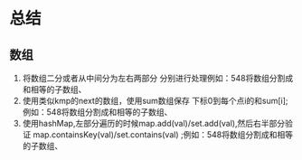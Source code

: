# 总结

## 数组
1. 将数组二分或者从中间分为左右两部分 分别进行处理例如：548将数组分割成和相等的子数组、
2. 使用类似kmp的next的数组，使用sum数组保存 下标0到每个点i的和sum[i];例如：548将数组分割成和相等的子数组、
3. 使用hashMap,左部分遍历的时候map.add(val)/set.add(val),然后右半部分验证 map.containsKey(val)/set.contains(val) ;例如：548将数组分割成和相等的子数组、